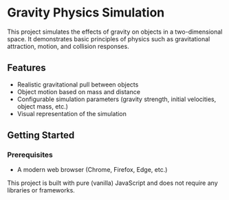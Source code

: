 # Gravity Physics Simulation

This project simulates the effects of gravity on objects in a two-dimensional space. It demonstrates basic principles of physics such as gravitational attraction, motion, and collision responses.

## Features

- Realistic gravitational pull between objects
- Object motion based on mass and distance
- Configurable simulation parameters (gravity strength, initial velocities, object mass, etc.)
- Visual representation of the simulation

## Getting Started

### Prerequisites

- A modern web browser (Chrome, Firefox, Edge, etc.)

This project is built with pure (vanilla) JavaScript and does not require any libraries or frameworks.
